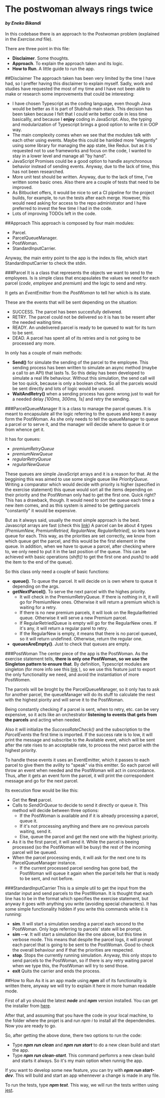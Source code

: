# The postwoman always rings twice
#### *by Eneko Bikandi*
In this codebase there is an approach to the Postwoman problem (explained in the *Exercise.md* file). 

There are three point in this file:

- **Disclaimer**. Some thoughts.
- **Approach**. To explain the approach taken and its logic.
- **How to Run**. A little guide to run the app.


##Disclaimer
The approach taken has been very limited by the time I have had, so I preffer having this disclaimer to explain myself. Sadly, work and studies have requested the most of my time and I have not been able to make or research some improvements that could be interesting:

* I have chosen Typescript as the coding language, even though Java would be better as it is part of Stubhub main stack. This decision has been taken because I felt that I could write better code in less time basicallly, and because I **enjoy** coding in JavaScript. Also, the typing and modularization of Typescript brings a good option to write it in OOP way.
* The main complexity comes when we see that the modules talk with each other using events. Maybe this could be hanlded more "elegantly" using some library for managing the app state, like Redux. but as it is requested not to use frameworks and focus on the code, I wanted to stay in a lower level and manage all "by hand".
* JavaScript Promises could be a good option to handle asynchronous behavior instead of sending events. Anyway, due to the lack of time, this has not been researched.
* More unit test should be written. Anyway, due to the lack of time, I've written some basic ones. Also there are a couple of tests that need to be improved.
* As Bitbucket offers, it would be nice to set a CI pipeline for the project builds, for example, to run the tests after each merge. However, this would need asking for access to the repo administrator and I have preferred to invest the few time I had in the code.
* Lots of improving TODOs left in the code.

##Approach
This approach is composed by four main modules:

* Parcel.
* ParcelQueueManager.
* PostWoman.
* StandardInputCarrier.

Anyway, the main entry point to the app is the index.ts file, which start StandardInputCarrier to check the stdin.

###Parcel
It is a class that represents the objects we want to send to the employees. Is is simple class that encapsulates the values we need for each parcel (*code*, *employee* and *premium*) and the logic to send and retry.

It gets an *EventEmitter* from the *PostWoman* to tell her which is its state.

These are the events that will be sent depending on the situation:

- SUCCESS. The parcel has been succesfully delivered.
- RETRY. The parcel could not be delivered so it is has to be resent after the needed waiting time.
- READY. An undelivered parcel is ready to be queued to wait for its turn to be sent.
- DEAD.  A parcel has spent all of its retries and is not going to be processed any more.

In only has a couple of main methods:

- **Send()** for simulate the sending of the parcel to the employee. This sending process has been written to simulate an async method (maybe a call to an API) that lasts 1s. So this delay has been developed to simulate a real life behaviour. Without this simulation, the send call will be too quick, because is only a boolean check. So all the parcels would be sent directly and lots of logic would be unused.
- **WaitAndRetry()** when a sending process has gone wrong just to wait for a needed delay *[100ms, 300ms, 1s]* and retry the sending.

###ParcelQueueManager
It is a class to manage the parcel queues. It is meant to encapsulate all the logic referring to the queues and keep it away form the PostWoman. As she only needs to tell the queueManager to queue a parcel or to serve it, and the manager will decide where to queue it or from whence get it. 

 It has for queues:

- *premiumRetryQueue*
- *premiumNewQueue*
- *regularRetryQueue*
- *regularNewQueue*

These queues are simple JavaScript arrays and it is a reason for that. At the beggining this was aimed to use some single queue like *PriorityQueue*. Writing a comparator which would decide with priority is higher (specified in the exercise statement) this queue would sort all the items depending on their priority and the PostWoman only had to get the first one. Quick right? This has a drawback, though. It would need to sort the queue each time a new item comes, and as this system is aimed to be getting parcels "constantly" it would be expensive. 

But as it always said, usually the most simple approach is the best. Javascript arrays are fast (check this [link](https://stackoverflow.com/questions/8423493/what-is-the-performance-of-objects-arrays-in-javascript-specifically-for-googl)) A parcel can be about 4 types *[PremiumNew, PremiumRetried, RegularNew, RegularRetried]*, so lets have a queue for each. This way, as the priorities are set correctly, we know from which queue get the parcel, and this would be the first element in the queue. In addition, when we have to queue a parcel, after checking where to, we only need to put it in the last position of the queue. This can be achieved with basic operations (*shift()* to get the first one and *push()* to add the item to the end of the queue).

So this class only need a couple of basic functions:

- **queue()**. To queue the parcel. It will decide on is own where to queue it depending on the args.
- **getNextParcel()**. To serve the next parcel with the highes priority.
	- It will check in the PremiumRetryQueue. If there is nothing in it, it will go for PremiumNew ones. Otherwise it will return a premium which is waiting for a retry.
	- If there is no new premium parcels, it will look on the RegularRetried queue. Otherwise it will serve a new Premium parcel.
	- If RegularRetriedQueue is empty will go for the RegularNew ones. If it's any, it will return a regular parel to retry.
	- If the RegularNew is empty, it means that there is no parcel queued, so it will return undefined. Otherwise, return the regular one.
- **queuesAreEmpty()**. Just to check that queues are empty.

###PostWoman
The center piece of the app is the PostWoman. As the exercise statement tells, **there is only one PostWoman, so we use the Singleton pattern to ensure that**. By definition, Typescript modules are singleton (for more info see this [link](https://thedulinreport.com/2017/07/16/singletons-in-typescript/) ), so we use this feature just to export the only functionality we need, and avoid the instantiation of more PostWomen. 

The parcels will be broght by the ParcelQueueManager, so it only has to ask for another parcel, the queueManager will do its stuff to calculate the nest with the highest piority and will serve it to the PostWoman. 

Being constantly checking if a parcel is sent, when to retry, etc. can be very expensive, so it acts like an orchestrator **listening to events that gets from the parcels** and acting when needed.

Also it will initialize the *SuccessRateCheck()* and the subscription to the *ParcelEvents* the first time is imported. If the success rate is to low, it will print the message and subscribe to the Available event, which will be sent after the rate rises to an acceptable rate, to process the next parcel with the highest priority. 

To handle these events it uses an EventEmitter, which it passes to each parcel to give them the avility to "speak" via this emitter. So each parcel will throw an event when needed and the PostWoman will act in concordance. Thus, after it gets an event form the parcel, it will print the correspondent message and go for the next parcel.
 

Its execution flow would be like this:

- Get the **first** parcel.
- Calls to *SendOrQueue* to decide to send it directly or queue it. This method will decide between three options:
	- If the PostWoman is available and if it is already processing a parcel, queue it.
	- If it's not processing anything and there are no previous parcels waiting, send it.
	- Else, queue the parcel and get the next one with the highest priority.
-  As it is the first parcel, it will send it. While the parcel is beeing processed (so the PostWoman will be busy) the rest of the incoming parcel will be queued. 
-  When the parcel processing ends, it will ask for the next one to its ParcelQueueManager instance.
	- If the current processed parcel sending has gone bad, the PostWoman will queue it again when the parcel tells her that is ready to be sent, and not before. 

###StandardInputCarrier
This is a simple util to get the input from the standar input and send parcels to the PostWoman. It is thought that each line has to be in the format which specifies the exercise statement, but anyway it goes with anything you write (avoiding special characters). 
It has some simple functionality hidden if you write this commands while it is running:

- **sim**. It will start a simulation sending a parcel each second to the PostWoman. Only logs referring to parcels' state will be prompt.
- **sim --v**. It will start a simulation like the one above, but this time in verbose mode. This means that despite the parcel logs, it will prompt each parcel that is going to be sent to the PostWoman. Good to check the overall behaviour and if that the priorities are respected.
- **stop**. Stops the currently running simulation. Anyway, this only stops to send parcels to the PostWoman, so if there is any retry waiting parcel when we type this, the PostWoman will try to send those.
- **exit** Quits the carrier and ends the process. 

##How to Run
As it is an app made using ***npm*** all of its functionality is written there, anyway we will try to explain it here in more human readable mode.

First of all yo should the latest ***node*** and ***npm*** version installed. You can get the installer from [here](https://nodejs.org/es/).

After that, and assuming that you have the code in your local machine, to the folder where the projet is and run *npm i* to install all the dependendies. Now you are ready to go.

So, after getting the above done, there two options to run the code:

- Type ***npm run clean*** and ***npm run start*** to do a new clean build and start the app.
- Type ***npm run clean-start***. This command perfomrs a new clean build and starts it always. So it's my main option when runnig the app.

If you want to develop some new feature, you can try with ***npm run start-dev***. This will build and start an app whennever a change is made in any file.

To run the tests, type ***npm test***. This way, we will run the tests written using [jest](https://facebook.github.io/jest/). 

	

